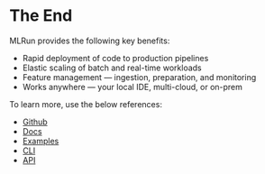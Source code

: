 # The End

MLRun provides the following key benefits:

- Rapid deployment of code to production pipelines
- Elastic scaling of batch and real-time workloads
- Feature management — ingestion, preparation, and monitoring
- Works anywhere — your local IDE, multi-cloud, or on-prem

To learn more, use the below references:

- [Github](https://github.com/mlrun/mlrun#general-concept-and-motivation)
- [Docs](https://docs.mlrun.org/en/latest)
- [Examples](https://docs.mlrun.org/en/latest/examples.html)
- [CLI](https://docs.mlrun.org/en/latest/cli.html)
- [API](https://docs.mlrun.org/en/latest/api/index.html)
